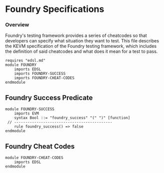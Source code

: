 Foundry Specifications
======================

### Overview

Foundry's testing framework provides a series of cheatcodes so that developers can specify what situation they want to test.
This file describes the KEVM specification of the Foundry testing framework, which includes the definition of said cheatcodes and what does it mean for a test to pass.

```k
requires "edsl.md"
module FOUNDRY
    imports EDSL
    imports FOUNDRY-SUCCESS
    imports FOUNDRY-CHEAT-CODES
endmodule
```
Foundry Success Predicate
-------------------------
```k
module FOUNDRY-SUCCESS
    imports EVM
    syntax Bool ::= "foundry_success" "(" ")" [function]
 // --------------------------------------------
    rule foundry_success() => false
endmodule
```
Foundry Cheat Codes
-------------------
```k
module FOUNDRY-CHEAT-CODES
    imports EDSL
endmodule
```

